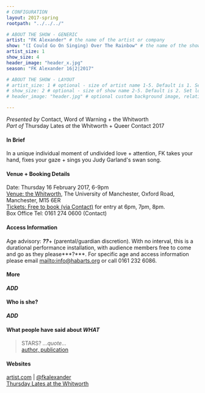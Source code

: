 ```yaml
---
# CONFIGURATION
layout: 2017-spring
rootpath: "../../../"

# ABOUT THE SHOW - GENERIC
artist: "FK Alexander" # the name of the artist or company
show: "(I Could Go On Singing) Over The Rainbow" # the name of the show
artist_size: 1
show_size: 4
header_image: "header_x.jpg"
season: "FK Alexander 16|2|2017"

# ABOUT THE SHOW - LAYOUT
# artist_size: 1 # optional - size of artist name 1-5. Default is 1. Set longer names to lower values
# show_size: 2 # optional - size of show name 2-5. Default is 2. Set longer names to lower values
# header_image: "header.jpg" # optional custom background image, relative to current page

---
```

*Presented by* Contact, Word of Warning + the Whitworth<br>*Part of* Thursday Lates *at* the Whitworth + Queer Contact 2017             
          
#### In Brief          
In a unique individual moment of undivided love + attention, FK takes your hand, fixes your gaze + sings you Judy Garland's swan song.         
         
#### Venue + Booking Details        
Date: Thursday 16 February 2017, 6-9pm          
<a href="http://www.whitworth.manchester.ac.uk/visit/gettinghere" target="_blank">Venue: the Whitworth</a>, The University of Manchester, Oxford Road, Manchester, M15 6ER              
<a href="http://contactmcr.com/whats-on/64894-qc17-fk-alexander-i-could-go-on-singing-over-the-rainbow" target="_blank">Tickets: Free to book (via Contact)</a> for entry at 6pm, 7pm, 8pm.        
Box Office Tel: 0161 274 0600 (Contact)         
         
#### Access Information        
Age advisory: ***??***+ (parental/guardian discretion). With no interval, this is a durational performance installation, with audience members free to come and go as they please***?***. For specific age and access information please email <mailto:info@habarts.org> or call 0161 232 6086.      
         
#### More      
***ADD***          
         
#### Who is she?     
***ADD***         
         
#### What people have said about ***WHAT***        
>STARS? *…quote…*<br><a href="http://URL" target="_blank">author, publication</a>
         
#### Websites          
<a href="http://" target="_blank">artist.com</a> | <a href="http://twitter.com/fkalexander" target="_blank">@fkalexander</a>         
<a href="http://www.whitworth.manchester.ac.uk/learn/adults/talkasandtours/thursdaylates">Thursday Lates at the Whitworth</a>
